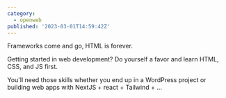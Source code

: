 ```yaml
---
category:
  - openweb
published: '2023-03-01T14:59:42Z'
---
```


Frameworks come and go, HTML is forever.

Getting started in web development? Do yourself a favor and learn HTML, CSS, and JS first.

You'll need those skills whether you end up in a WordPress project or building web apps with NextJS + react + Tailwind + ...
